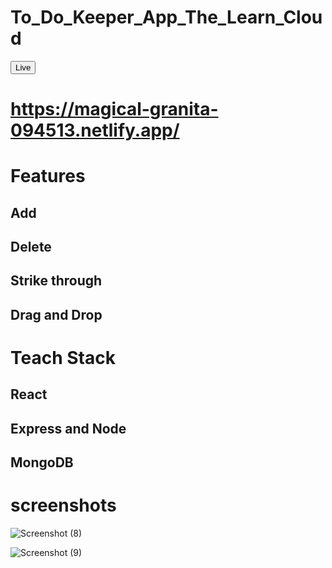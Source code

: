 # To_Do_Keeper_App_The_Learn_Cloud
<a href="https://magical-granita-094513.netlify.app/"><button>Live</button></a>
# https://magical-granita-094513.netlify.app/
# Features
## Add
## Delete
## Strike through
## Drag and Drop

# Teach Stack
## React
## Express and Node
## MongoDB

# screenshots


![Screenshot (8)](https://user-images.githubusercontent.com/89202642/221960646-a2ac7f19-815e-41c2-ba9f-c40922895b0e.png)



![Screenshot (9)](https://user-images.githubusercontent.com/89202642/221960667-91f15fcd-bdc0-40a8-8af3-3f3708edb225.png)
